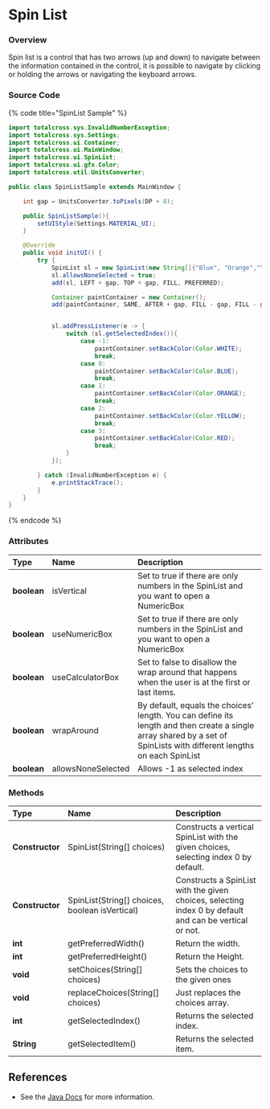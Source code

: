 # Spin List

### Overview

Spin list is a control that has two arrows \(up and down\) to navigate between the information contained in the control, it is possible to navigate by clicking or holding the arrows or navigating the keyboard arrows.

### Source Code

{% code title="SpinList Sample" %}
```java
import totalcross.sys.InvalidNumberException;
import totalcross.sys.Settings;
import totalcross.ui.Container;
import totalcross.ui.MainWindow;
import totalcross.ui.SpinList;
import totalcross.ui.gfx.Color;
import totalcross.util.UnitsConverter;

public class SpinListSample extends MainWindow {

    int gap = UnitsConverter.toPixels(DP + 8);

    public SpinListSample(){
        setUIStyle(Settings.MATERIAL_UI);
    }

    @Override
    public void initUI() {
        try {
            SpinList sl = new SpinList(new String[]{"Blue", "Orange","Yelow", "Red"});
            sl.allowsNoneSelected = true;
            add(sl, LEFT + gap, TOP + gap, FILL, PREFERRED);

            Container paintContainer = new Container();
            add(paintContainer, SAME, AFTER + gap, FILL - gap, FILL - gap);


            sl.addPressListener(e -> {
                switch (sl.getSelectedIndex()){
                    case -1:
                        paintContainer.setBackColor(Color.WHITE);
                        break;
                    case 0:
                        paintContainer.setBackColor(Color.BLUE);
                        break;
                    case 1:
                        paintContainer.setBackColor(Color.ORANGE);
                        break;
                    case 2:
                        paintContainer.setBackColor(Color.YELLOW);
                        break;
                    case 3:
                        paintContainer.setBackColor(Color.RED);
                        break;
                }
            });

        } catch (InvalidNumberException e) {
            e.printStackTrace();
        }
    }
}
```
{% endcode %}

### 

### Attributes

| Type | Name | Description |
| :--- | :--- | :--- |
| **boolean** | isVertical | Set to true if there are only numbers in the SpinList and you want to open a NumericBox |
| **boolean** | useNumericBox | Set to true if there are only numbers in the SpinList and you want to open a NumericBox |
| **boolean** | useCalculatorBox | Set to false to disallow the wrap around that happens when the user is at the first or last items. |
| **boolean** | wrapAround | By default, equals the choices' length. You can define its length and then create a single array shared  by a set of SpinLists with different lengths on each SpinList |
| **boolean** | allowsNoneSelected | Allows -1 as selected index |

### Methods

| Type | Name | Description |
| :--- | :--- | :--- |
| **Constructor** | SpinList\(String\[\] choices\) | Constructs a vertical SpinList with the given choices, selecting index 0 by default. |
| **Constructor** | SpinList\(String\[\] choices, boolean isVertical\) | Constructs a SpinList with the given choices, selecting index 0 by default and can be vertical or not. |
| **int** | getPreferredWidth\(\) | Return the width. |
| **int** | getPreferredHeight\(\) | Return the Height. |
| **void** | setChoices\(String\[\] choices\)  | Sets the choices to the given ones |
| **void** | replaceChoices\(String\[\] choices\) | Just replaces the choices array. |
| **int** | getSelectedIndex\(\) | Returns the selected index. |
| **String** | getSelectedItem\(\) | Returns the selected item. |

## References

* See the [Java Docs](https://rs.totalcross.com/doc/totalcross/ui/SpinList.html) for more information.

